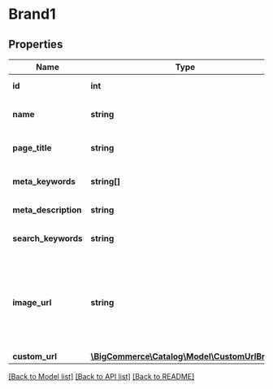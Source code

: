 # Brand1

## Properties
Name | Type | Description | Notes
------------ | ------------- | ------------- | -------------
**id** | **int** | Unique ID of the *Brand*. Read-Only. | [optional] 
**name** | **string** | The name of the brand. Must be unique. Required in POST. | 
**page_title** | **string** | The title shown in the browser while viewing the brand. | [optional] 
**meta_keywords** | **string[]** | Comma-separated list of meta keywords to include in the HTML. | [optional] 
**meta_description** | **string** | A meta description to include. | [optional] 
**search_keywords** | **string** | A comma-separated list of keywords that can be used to locate this brand. | [optional] 
**image_url** | **string** | Image URL used for this category on the storefront. Images can be uploaded via form file post to &#x60;/brands/{brandId}/image&#x60;, or by providing a publicly accessible URL in this field. | [optional] 
**custom_url** | [**\BigCommerce\Catalog\Model\CustomUrlBrand**](CustomUrlBrand.md) |  | [optional] 

[[Back to Model list]](../../README.md#documentation-for-models) [[Back to API list]](../../README.md#documentation-for-api-endpoints) [[Back to README]](../../README.md)

